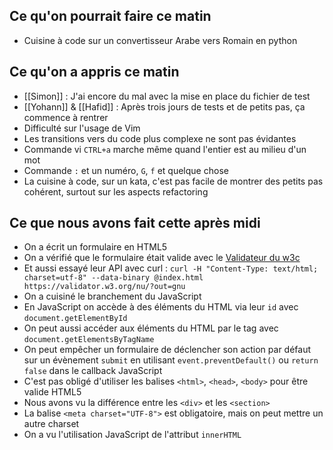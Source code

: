 ## Ce qu'on pourrait faire ce matin

* Cuisine à code sur un convertisseur Arabe vers Romain en python

## Ce qu'on a appris ce matin

* [[Simon]] : J'ai encore du mal avec la mise en place du fichier de test
* [[Yohann]] & [[Hafid]] : Après trois jours de tests et de petits pas, ça commence à rentrer
* Difficulté sur l'usage de Vim
* Les transitions vers du code plus complexe ne sont pas évidantes
* Commande vi `CTRL+a` marche même quand l'entier est au milieu d'un mot
* Commande `:` et un numéro, `G`, `f` et quelque chose
* La cuisine à code, sur un kata, c'est pas facile de montrer des petits pas cohérent, surtout sur les aspects refactoring


## Ce que nous avons fait cette après midi

* On a écrit un formulaire en HTML5
* On a vérifié que le formulaire était valide avec le [Validateur du w3c](http://validator.w3.org)
* Et aussi essayé leur API avec curl : `curl -H "Content-Type: text/html; charset=utf-8" --data-binary @index.html https://validator.w3.org/nu/?out=gnu`
* On a cuisiné le branchement du JavaScript
* En JavaScript on accède à des éléments du HTML via leur `id` avec `document.getElementById`
* On peut aussi accéder aux éléments du HTML par le tag avec `document.getElementsByTagName`
* On peut empêcher un formulaire de déclencher son action par défaut sur un évènement `submit` en utilisant `event.preventDefault()` ou `return false` dans le callback JavaScript
* C'est pas obligé d'utiliser les balises `<html>`, `<head>`, `<body>` pour être valide HTML5
* Nous avons vu la différence entre les `<div>` et les `<section>`
* La balise `<meta charset="UTF-8">` est obligatoire, mais on peut mettre un autre charset
* On a vu l'utilisation JavaScript de l'attribut `innerHTML`

